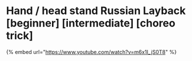 # Hand / head stand Russian Layback \[beginner] \[intermediate] \[choreo trick]

{% embed url="https://www.youtube.com/watch?v=m6x1I_jS0T8" %}
